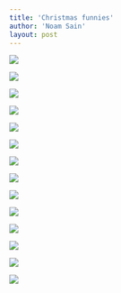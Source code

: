 ```yaml
---
title: 'Christmas funnies'
author: 'Noam Sain'
layout: post
---
```


![](/assets/2018/2018-12-image001.jpg)

![](/assets/2018/2018-12-image002.jpg)

![](/assets/2018/2018-12-image003.jpg)

![](/assets/2018/2018-12-image004.jpg)

![](/assets/2018/2018-12-image005.jpg)

![](/assets/2018/2018-12-image007.jpg)

![](/assets/2018/2018-12-image008.jpg)

![](/assets/2018/2018-12-image009.jpg)

![](/assets/2018/2018-12-image010.jpg)

![](/assets/2018/2018-12-image011.png)

![](/assets/2018/2018-12-image014.jpg)

![](/assets/2018/2018-12-image015.jpg)

![](/assets/2018/2018-12-image016.png)

![](/assets/2018/2018-12-image017.jpg)
